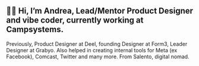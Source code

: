 ## 👋🏻 Hi, I’m Andrea, Lead/Mentor Product Designer and vibe coder, currently working at Campsystems.
Previously, Product Designer at Deel, founding Designer at Form3, Leader Designer at Grabyo. Also helped in creating internal tools for Meta (ex Facebook), Comcast, Twitter and many more.
From Salento, digital nomad.
